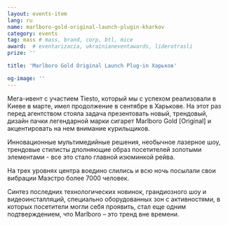 ```yaml
---
layout: events-item
lang: ru
name: marlboro-gold-original-launch-plugin-kharkov
category: events
tag: mass # mass, brand, corp, btl, mice
award:  # eventarizacia, ukrainianeventawards, liderotrasli
prize: ''

title: 'Marlboro Gold Original Launch Plug-in Харьков'

og-image: ''
---
```


Мега-ивент с участием Tiesto, который мы с успехом реализовали в Киеве в марте, имел продолжение в сентябре в Харькове.
На этот раз перед агентством  стояла задача презентовать новый, трендовый, дизайн пачки легендарной марки сигарет Marlboro Gold [Original] и акцентировать на нем внимание курильщиков.

Инновационные мультимедийные решения, необычное лазерное шоу, трендовые стилисты дполняющие образ посетителей золотыми элементами - все это стало главной изюминкой рейва.
 
На трех уровнях  центра воедино слились и всю ночь посылали свои вибрации Маэстро более 7000 человек.

Синтез последних технологических новинок, грандиозного шоу и видеоинсталляций, специально оборудованных зон с активностями, в которых посетители могли себя проявить, стал еще одним подтверждением, что Marlboro – это тренд вне времени.
